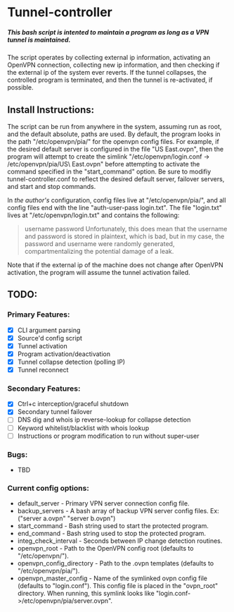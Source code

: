 # Tunnel-controller
##### This bash script is intented to maintain a program as long as a VPN tunnel is maintained.

The script operates by collecting external ip information, activating an OpenVPN connection, collecting new ip information, and then checking if the external ip of the system ever reverts. If the tunnel collapses, the controlled program is terminated, and then the tunnel is re-activated, if possible.

## Install Instructions:

The script can be run from anywhere in the system, assuming run as root, and the default absolute, paths are used. By default, the program looks in the path "/etc/openvpn/pia/" for the openvpn config files.  For example, if the desired default server is configured in the file "US East.ovpn", then the program will attempt to create the simlink "/etc/openvpn/login.conf -> /etc/openvpn/pia/US\ East.ovpn" before attempting to activate the command specified in the "start_command" option.  Be sure to modifiy tunnel-controller.conf to reflect the desired default server, failover servers, and start and stop commands.

In *the author's* configuration, config files live at "/etc/openvpn/pia/", and all config files end with the line "auth-user-pass login.txt". The file "login.txt" lives at "/etc/openvpn/login.txt" and contains the following:
> username
> password
Unfortunately, this does mean that the username and password is stored in plaintext, which is bad, but in my case, the password and username were randomly generated, compartmentalizing the potential damage of a leak.

Note that if the external ip of the machine does not change after OpenVPN activation, the program will assume the tunnel activation failed.

## TODO:
### Primary Features:
* [X] CLI argument parsing
* [X] Source'd config script
* [X] Tunnel activation
* [X] Program activation/deactivation
* [X] Tunnel collapse detection (polling IP)
* [X] Tunnel reconnect

### Secondary Features:
* [X] Ctrl+c interception/graceful shutdown
* [X] Secondary tunnel failover
* [ ] DNS dig and whois ip reverse-lookup for collapse detection
* [ ] Keyword whitelist/blacklist with whois lookup
* [ ] Instructions or program modification to run without super-user

### Bugs:
* TBD

### Current config options:
* default_server - Primary VPN server connection config file.
* backup_servers - A bash array of backup VPN server config files. Ex: ("server a.ovpn" "server b.ovpn")
* start_command - Bash string used to start the protected program.
* end_command - Bash string used to stop the protected program.
* integ_check_interval - Seconds between IP change detection routines.
* openvpn_root - Path to the OpenVPN config root (defaults to "/etc/openvpn/").
* openvpn_config_directory - Path to the .ovpn templates (defaults to "/etc/openvpn/pia/").
* openvpn_master_config - Name of the symlinked ovpn config file (defaults to "login.conf"). This config file is placed in the "ovpn_root" directory. When running, this symlink looks like "login.conf->/etc/openvpn/pia/server.ovpn".
